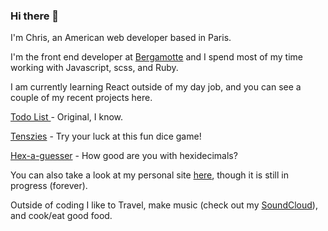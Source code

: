 ### Hi there 👋

I'm Chris, an American web developer based in Paris.

I'm the front end developer at [Bergamotte](https://www.bergamotte.com) and I spend most of my time working with Javascript, scss, and Ruby.

I am currently learning React outside of my day job, and you can see a couple of my recent projects here.

[Todo List ](https://react-todo-list-iota.vercel.app/) - Original, I know.

[Tenszies](https://react-tenzies.vercel.app/) - Try your luck at this fun dice game!  

[Hex-a-guesser](https://hex-a-guess.vercel.app/) - How good are you with hexidecimals?

You can also take a look at my personal site [here](https://chrishughallen.github.io/app/index.html), though it is still in progress (forever).

Outside of coding I like to Travel, make music (check out my [SoundCloud](https://soundcloud.com/mr-cadwalter)), and cook/eat good food.


<!--
**chrishughallen/chrishughallen** is a ✨ _special_ ✨ repository because its `README.md` (this file) appears on your GitHub profile.

Here are some ideas to get you started:

- 🔭 I’m currently working on ...
- 🌱 I’m currently learning ...
- 👯 I’m looking to collaborate on ...
- 🤔 I’m looking for help with ...
- 💬 Ask me about ...
- 📫 How to reach me: ...
- 😄 Pronouns: ...
- ⚡ Fun fact: ...
-->
